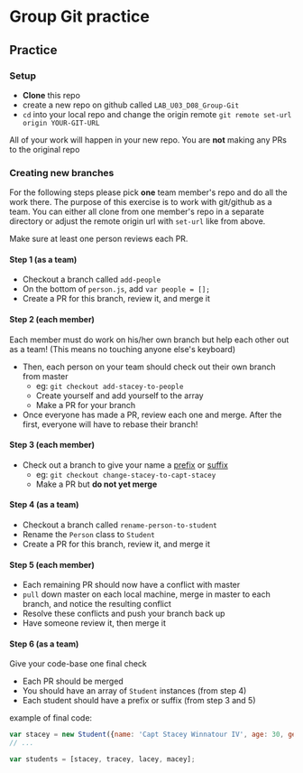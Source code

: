 # Group Git practice

## Practice

### Setup

* **Clone** this repo
* create a new repo on github called `LAB_U03_D08_Group-Git`
* `cd` into your local repo and change the origin remote `git remote set-url origin YOUR-GIT-URL`


All of your work will happen in your new repo.  You are **not** making any PRs to the original repo

### Creating new branches

For the following steps please pick **one** team member's repo and do all the work there.  The purpose of this exercise is to work with git/github as a team.  You can either all clone from one member's repo in a separate directory or adjust the remote origin url with `set-url` like from above.

Make sure at least one person reviews each PR.

#### Step 1 (as a team)
* Checkout a branch called `add-people`
* On the bottom of `person.js`, add `var people = [];`
* Create a PR for this branch, review it, and merge it

#### Step 2 (each member)

Each member must do work on his/her own branch but help each other out as a team!  (This means no touching anyone else's keyboard)

* Then, each person on your team should check out their own branch from master
  - eg: `git checkout add-stacey-to-people`
  - Create yourself and add yourself to the array
  - Make a PR for your branch
* Once everyone has made a PR, review each one and merge.  After the first, everyone will have to rebase their branch!

#### Step 3 (each member)
* Check out a branch to give your name a [prefix](http://departments.weber.edu/qsupport&training/Data_Standards/Name.htm#PREFIX) or [suffix](http://departments.weber.edu/qsupport&training/Data_Standards/Name.htm#SUFFIX)
  - eg: `git checkout change-stacey-to-capt-stacey`
  - Make a PR but **do not yet merge**

#### Step 4 (as a team)
* Checkout a branch called `rename-person-to-student`
* Rename the `Person` class to `Student`
* Create a PR for this branch, review it, and merge it

#### Step 5 (each member)
* Each remaining PR should now have a conflict with master
* `pull` down master on each local machine, merge in master to each branch, and notice the resulting conflict
* Resolve these conflicts and push your branch back up
* Have someone review it, then merge it

#### Step 6 (as a team)

Give your code-base one final check

* Each PR should be merged
* You should have an array of `Student` instances (from step 4)
* Each student should have a prefix or suffix  (from step 3 and 5)


example of final code:

```javascript
var stacey = new Student({name: 'Capt Stacey Winnatour IV', age: 30, gender: 'female'});
// ...

var students = [stacey, tracey, lacey, macey];
```
